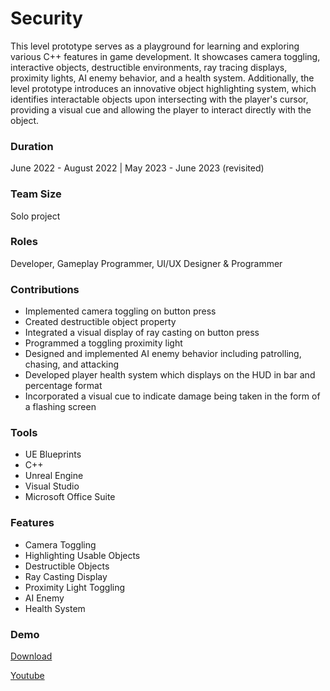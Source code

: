 # Security
This level prototype serves as a playground for learning and exploring various C++ features in game development. It showcases camera toggling, interactive objects, destructible environments, ray tracing displays, proximity lights, AI enemy behavior, and a health system. Additionally, the level prototype introduces an innovative object highlighting system, which identifies interactable objects upon intersecting with the player's cursor, providing a visual cue and allowing the player to interact directly with the object.

### Duration
June 2022 - August 2022  |  May 2023 - June 2023 (revisited)

### Team Size
Solo project

### Roles
Developer, Gameplay Programmer, UI/UX Designer & Programmer

### Contributions
- Implemented camera toggling on button press
- Created destructible object property
- Integrated a visual display of ray casting on button press
- Programmed a toggling proximity light
- Designed and implemented AI enemy behavior including patrolling, chasing, and attacking
- Developed player health system which displays on the HUD in bar and percentage format
- Incorporated a visual cue to indicate damage being taken in the form of a flashing screen

### Tools
- UE Blueprints
- C++
- Unreal Engine
- Visual Studio
- Microsoft Office Suite

### Features
- Camera Toggling
- Highlighting Usable Objects
- Destructible Objects
- Ray Casting Display
- Proximity Light Toggling
- AI Enemy
- Health System

### Demo
[Download](https://lindseybraun.itch.io/security) 

[Youtube](https://youtu.be/dGNNAskwbWw)
